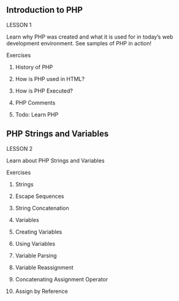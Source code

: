 ## Introduction to PHP

LESSON 1

Learn why PHP was created and what it is used for in today’s web development environment. See samples of PHP in action!

Exercises

1. History of PHP

2. How is PHP used in HTML?

3. How is PHP Executed?

4. PHP Comments

5. Todo: Learn PHP

## PHP Strings and Variables

LESSON 2

Learn about PHP Strings and Variables

Exercises

1. Strings

2. Escape Sequences

3. String Concatenation

4. Variables

5. Creating Variables

6. Using Variables

7. Variable Parsing

8. Variable Reassignment

9. Concatenating Assignment Operator

10. Assign by Reference
